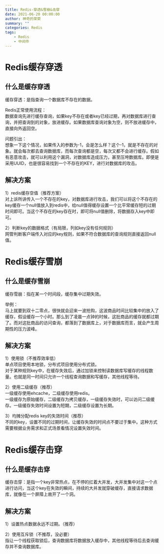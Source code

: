 ```yaml
---
title: Redis-穿透&雪崩&击穿
date: 2021-06-20 00:00:00
author: 神奇的荣荣
summary: ""
categories: Redis
tags: 
    - Redis
    - 中间件
---
```


# Redis缓存穿透

## 什么是缓存穿透

缓存穿透：是指查询一个数据库不存在的数据。

Redis正常使用流程：  
数据查询先进行缓存查询，如果key不存在或者key已经过期，再对数据库进行查询，并把查询到的对象，放进缓存。如果数据库查询对象为空，则不放进缓存中，直接向外返回空。

问题引出：  
想象一下这个情况，如果传入的参数为-1，会是怎么样？这个-1，就是不存在的对象。就会每次都去查询数据库，而每次查询都是空，每次又都不会进行缓存。假如有恶意攻击，就可以利用这个漏洞，对数据库造成压力，甚至压垮数据库。即便是采用UUID，也是很容易找到一个不存在的KEY，进行对数据库的攻击。

## 解决方案

1）redis缓存空值（推荐方案）  
对上诉所讲传入一个不存在的key，对数据库进行攻击，我们可以将这个不存在的key缓存一个null值放入到redis中，给null值得缓存设置一个比平常缓存短的过期时间即可。当这个不存在的key存在时，即可将null值删除，将数据存入key中即可。

2）判断key的数据格式（有局限，列如key没有任何规则）  
网管判断客户端传入对应的key规则，如果不符合数据库的查询规则直接返回null值。

# Redis缓存雪崩

## 什么是缓存雪崩

缓存雪崩：指在某一个时间段，缓存集中过期失效。

举例：  
马上就要到双十二零点，很快就会迎来一波抢购，这波商品时间比较集中的放入了缓存，假设缓存一个小时。那么到了凌晨一点钟的时候，这批商品的缓存就都过期了。而对这批商品的访问查询，都落到了数据库上，对于数据库而言，就会产生周期性的压力波峰。

## 解决方案

1）使用锁（不推荐效率低）  
单点项目使用本地锁，分布式项目使用分布式锁。  
对于某种规则key中，在缓存失效后，通过加锁来控制读数据库写缓存的线程数量。也就是同一时间只允许一个线程查询数据和写缓存，其他线程等待。

2）使用二级缓存（推荐）  
一级缓存使用ehcache，二级缓存使用redis。  
一级缓存为原始缓存，二级缓存为拷贝缓存，一级缓存失效时，可以访问二级缓存。一级缓存失效时间设置为短期，二级缓存设置为长期。

3）均摊分配redis key的失效时间（推荐）  
不同的key，设置不同的过期时间，让缓存失效的时间点不要过于集中。这种方式需要根据业务需求和正式场景看情况设置失效时间。

# Redis缓存击穿

## 什么是缓存击穿

缓存击穿：是指一个key非常热点，在不停的扛着大并发，大并发集中对这一个点进行访问，当这个key在失效的瞬间，持续的大并发就穿破缓存，直接请求数据库，就像在一个屏障上凿开了一个洞。


## 解决方案
1）设置热点数据永远不过期。（推荐）  

2）使用互斥锁（不推荐，没必要）  
指让一个线程获取锁后，查询数据库将数据放入缓存中，其他线程等待后去查询缓存并不查询数据库。